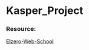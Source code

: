 # Kasper_Project



### Resource:
[Elzero-Web-School](https://www.youtube.com/@ElzeroAcademy/playlists)
